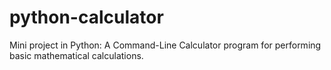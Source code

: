 # python-calculator
Mini project in Python: A Command-Line Calculator program for performing basic mathematical calculations.
